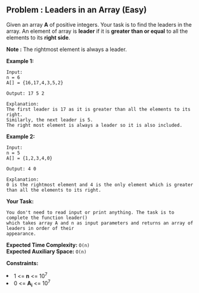 ## Problem : Leaders in an Array (Easy)
Given an array **A** of positive integers. Your task is to find the leaders in the array. An element of array is **leader** if it is **greater than or equal** to all the elements to its **right side**. 

**Note :** The rightmost element is always a leader. 

**Example 1:**
```
Input:
n = 6
A[] = {16,17,4,3,5,2}

Output: 17 5 2

Explanation: 
The first leader is 17 as it is greater than all the elements to its right.  
Similarly, the next leader is 5. 
The right most element is always a leader so it is also included.
```

**Example 2:**
```
Input:
n = 5
A[] = {1,2,3,4,0}

Output: 4 0

Explanation: 
0 is the rightmost element and 4 is the only element which is greater
than all the elements to its right.
```

**Your Task:**
```
You don't need to read input or print anything. The task is to complete the function leader() 
which takes array A and n as input parameters and returns an array of leaders in order of their 
appearance.
```

**Expected Time Complexity:** ```O(n)```<br>
**Expected Auxiliary Space:** ```O(n)```

**Constraints:**
<li>1 <= <b>n</b> <= 10<sup>7</sup></li>
<li>0 <= <b>A<sub>i</sub></b> <= 10<sup>7</sup></li>
